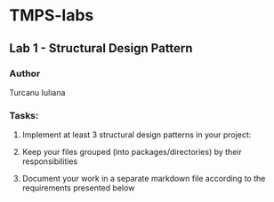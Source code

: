 # TMPS-labs
## Lab 1 - Structural Design Pattern
### Author 
Turcanu Iuliana

### Tasks:
 
1. Implement at least 3 structural design patterns in your project:
   
2. Keep your files grouped (into packages/directories) by their responsibilities
   
3. Document your work in a separate markdown file according to the requirements presented below 
  